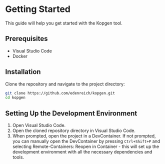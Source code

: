 # Getting Started

This guide will help you get started with the Kopgen tool.

## Prerequisites

- Visual Studio Code
- Docker

## Installation

Clone the repository and navigate to the project directory:

```sh
git clone https://github.com/edenreich/kopgen.git
cd kopgen
```

## Setting Up the Development Environment

1. Open Visual Studio Code.
2. Open the cloned repository directory in Visual Studio Code.
3. When prompted, open the project in a DevContainer. If not prompted, you can manually open the DevContainer by pressing `Ctrl+Shift+P` and selecting Remote-Containers: Reopen in Container - this will set up the development environment with all the necessary dependencies and tools.
